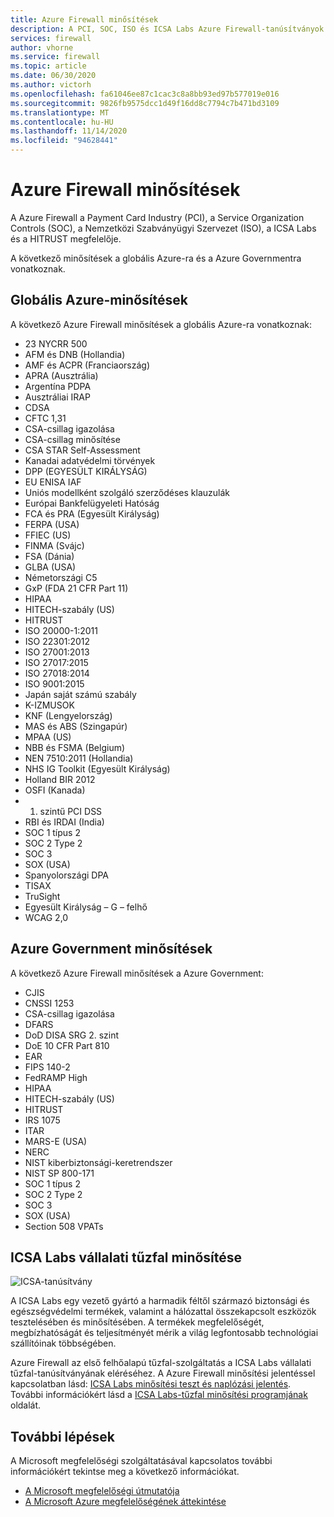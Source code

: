 ```yaml
---
title: Azure Firewall minősítések
description: A PCI, SOC, ISO és ICSA Labs Azure Firewall-tanúsítványok listája
services: firewall
author: vhorne
ms.service: firewall
ms.topic: article
ms.date: 06/30/2020
ms.author: victorh
ms.openlocfilehash: fa61046ee87c1cac3c8a8bb93ed97b577019e016
ms.sourcegitcommit: 9826fb9575dcc1d49f16dd8c7794c7b471bd3109
ms.translationtype: MT
ms.contentlocale: hu-HU
ms.lasthandoff: 11/14/2020
ms.locfileid: "94628441"
---
```

# <a name="azure-firewall-certifications"></a>Azure Firewall minősítések

A Azure Firewall a Payment Card Industry (PCI), a Service Organization Controls (SOC), a Nemzetközi Szabványügyi Szervezet (ISO), a ICSA Labs és a HITRUST megfelelője.

A következő minősítések a globális Azure-ra és a Azure Governmentra vonatkoznak.

## <a name="global-azure-certifications"></a>Globális Azure-minősítések

A következő Azure Firewall minősítések a globális Azure-ra vonatkoznak:

- 23 NYCRR 500
- AFM és DNB (Hollandia)
- AMF és ACPR (Franciaország)
- APRA (Ausztrália)
- Argentína PDPA
- Ausztráliai IRAP
- CDSA
- CFTC 1,31
- CSA-csillag igazolása
- CSA-csillag minősítése
- CSA STAR Self-Assessment
- Kanadai adatvédelmi törvények
- DPP (EGYESÜLT KIRÁLYSÁG)
- EU ENISA IAF
- Uniós modellként szolgáló szerződéses klauzulák
- Európai Bankfelügyeleti Hatóság
- FCA és PRA (Egyesült Királyság)
- FERPA (USA)
- FFIEC (US)
- FINMA (Svájc)
- FSA (Dánia)
- GLBA (USA)
- Németországi C5
- GxP (FDA 21 CFR Part 11)
- HIPAA
- HITECH-szabály (US)
- HITRUST
- ISO 20000-1:2011
- ISO 22301:2012
- ISO 27001:2013
- ISO 27017:2015
- ISO 27018:2014
- ISO 9001:2015
- Japán saját számú szabály
- K-IZMUSOK
- KNF (Lengyelország)
- MAS és ABS (Szingapúr)
- MPAA (US)
- NBB és FSMA (Belgium)
- NEN 7510:2011 (Hollandia)
- NHS IG Toolkit (Egyesült Királyság)
- Holland BIR 2012
- OSFI (Kanada)
- 1. szintű PCI DSS
- RBI és IRDAI (India)
- SOC 1 típus 2
- SOC 2 Type 2
- SOC 3
- SOX (USA)
- Spanyolországi DPA
- TISAX
- TruSight
- Egyesült Királyság – G – felhő
- WCAG 2,0


## <a name="azure-government-certifications"></a>Azure Government minősítések

A következő Azure Firewall minősítések a Azure Government:

- CJIS
- CNSSI 1253
- CSA-csillag igazolása
- DFARS
- DoD DISA SRG 2. szint
- DoE 10 CFR Part 810
- EAR
- FIPS 140-2
- FedRAMP High
- HIPAA
- HITECH-szabály (US)
- HITRUST
- IRS 1075
- ITAR
- MARS-E (USA)
- NERC
- NIST kiberbiztonsági-keretrendszer
- NIST SP 800-171
- SOC 1 típus 2
- SOC 2 Type 2
- SOC 3
- SOX (USA)
- Section 508 VPATs

## <a name="icsa-labs-corporate-firewall-certification"></a>ICSA Labs vállalati tűzfal minősítése

![ICSA-tanúsítvány](media/overview/icsa-cert-firewall-small.png)

A ICSA Labs egy vezető gyártó a harmadik féltől származó biztonsági és egészségvédelmi termékek, valamint a hálózattal összekapcsolt eszközök tesztelésében és minősítésében. A termékek megfelelőségét, megbízhatóságát és teljesítményét mérik a világ legfontosabb technológiai szállítóinak többségében.

Azure Firewall az első felhőalapú tűzfal-szolgáltatás a ICSA Labs vállalati tűzfal-tanúsítványának eléréséhez. A Azure Firewall minősítési jelentéssel kapcsolatban lásd: [ICSA Labs minősítési teszt és naplózási jelentés](https://aka.ms/ICSALabsCertification). További információkért lásd a [ICSA Labs-tűzfal minősítési programjának](https://www.icsalabs.com/technology-program/firewalls) oldalát.


## <a name="next-steps"></a>További lépések

A Microsoft megfelelőségi szolgáltatásával kapcsolatos további információkért tekintse meg a következő információkat.

- [A Microsoft megfelelőségi útmutatója](https://servicetrust.microsoft.com/ViewPage/MSComplianceGuide)
- [A Microsoft Azure megfelelőségének áttekintése](https://gallery.technet.microsoft.com/Overview-of-Azure-c1be3942)
